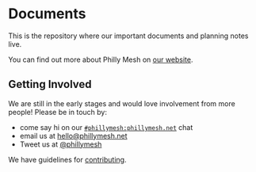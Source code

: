 # Documents

This is the repository where our important documents and planning notes live.

You can find out more about Philly Mesh on [our website](https://phillymesh.net).

## Getting Involved

We are still in the early stages and would love involvement from more people! Please be in touch by:
* come say hi on our  [`#phillymesh:phillymesh.net`](https://chat.phillymesh.net/#/room/#phillymesh:phillymesh.net) chat
* email us at [hello@phillymesh.net](mailto:hello@phillymesh.net)
* Tweet us at [@phillymesh](https://twitter.com/phillymesh)

We have guidelines for [contributing](CONTRIBUTING.md).
